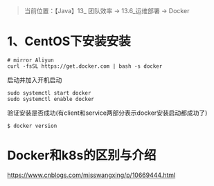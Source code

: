 > 当前位置：【Java】13_ 团队效率   -> 13.6_运维部署  -> Docker



# 1、CentOS下安装安装



```shell
# mirror Aliyun
curl -fsSL https://get.docker.com | bash -s docker 
```

启动并加入开机启动

```
sudo systemctl start docker
sudo systemctl enable docker
```

验证安装是否成功(有client和service两部分表示docker安装启动都成功了)

```
$ docker version
```







# Docker和k8s的区别与介绍

https://www.cnblogs.com/misswangxing/p/10669444.html